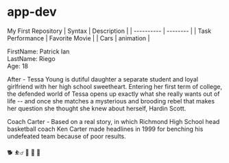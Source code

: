 # app-dev
My First Repository
| Syntax | Description |
| ---------- | -------- |
| Task Performance | Favorite Movie |
| Cars | animation | 


FirstName: Patrick Ian
<br> LastName: Riego
<br> Age: 18


After - Tessa Young is dutiful daughter a separate student and loyal girlfriend with her high school sweetheart. Entering her first term of college, the defended world of Tessa opens up exactly what she really wants out of life -- and once she matches a mysterious and brooding rebel that makes her question she thought she knew about herself, Hardin Scott.


Coach Carter - Based on a real story, in which Richmond High School head basketball coach Ken Carter made headlines in 1999 for benching his undefeated team because of poor results.

🐕 ⛹️‍♂️ 👊 👊 👊
